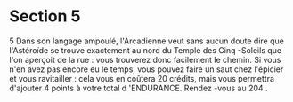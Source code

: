 # Section 5

5
Dans son langage ampoulé, l'Arcadienne veut sans aucun doute
dire que l'Astéroïde se trouve exactement au nord du Temple des
Cinq -Soleils que l'on aperçoit de la rue :  vous trouverez donc
facilement le chemin. Si vous n'en avez pas encore eu le temps,
vous pouvez faire un saut chez l'épicier et vous ravitailler : cela
vous en coûtera 20 crédits, mais vous permettra d'ajouter 4
points  à votre total d 'ENDURANCE.  Rendez -vous au 204 .